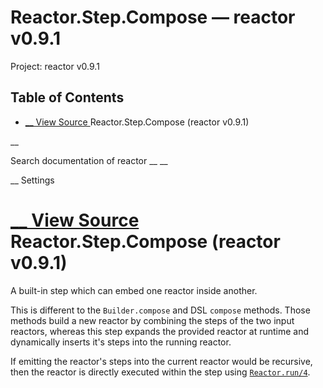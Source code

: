 # Reactor.Step.Compose — reactor v0.9.1

Project: reactor v0.9.1

## Table of Contents

- [ __ View Source ](external_link) Reactor.Step.Compose (reactor v0.9.1)

__

Search documentation of reactor __ __

__ Settings

#  [ __ View Source ](external_link) Reactor.Step.Compose (reactor v0.9.1)

A built-in step which can embed one reactor inside another.

This is different to the `Builder.compose` and DSL `compose` methods. Those methods build a new reactor by combining the steps of the two input reactors, whereas this step expands the provided reactor at runtime and dynamically inserts it's steps into the running reactor.

If emitting the reactor's steps into the current reactor would be recursive, then the reactor is directly executed within the step using [`Reactor.run/4`](external_link).

